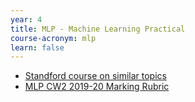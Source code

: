 ```yaml
---
year: 4
title: MLP - Machine Learning Practical
course-acronym: mlp
learn: false
---
```


- [Standford course on similar topics](http://cs231n.stanford.edu/)
- [MLP CW2 2019-20 Marking Rubric](https://drive.google.com/drive/folders/1aR_LSVXP-30g19fUjYfrXXIff97vREma)

